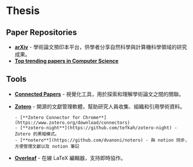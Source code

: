 # Thesis

## Paper Repositories

- [**arXiv**](https://arxiv.org/) - 學術論文預印本平台，供學者分享自然科學與計算機科學領域的研究成果。
- [**Top trending papers in Computer Science**](https://trendingpapers.com/papers?o=pagerank_growth&pd=Since%20beginning&cc=Cited%20and%20uncited%20papers&c=All%20categories)

## Tools

- [**Connected Papers**](https://www.connectedpapers.com/) - 視覺化工具，用於探索和理解學術論文之間的關聯。
- [**Zotero**](https://www.zotero.org/) - 開源的文獻管理軟體，幫助研究人員收集、組織和引用學術資料。

      - [**Zotero Connector for Chrome**](https://www.zotero.org/download/connectors)
      - [**zotero-night**](https://github.com/tefkah/zotero-night) - Zotero 的黑暗模式。
      - [**notero**](https://github.com/dvanoni/notero) - 與 notion 同步，方便管理文獻以及 notion 筆記

- [**Overleaf**](https://www.overleaf.com/) - 在線 LaTeX 編輯器，支持即時協作。
